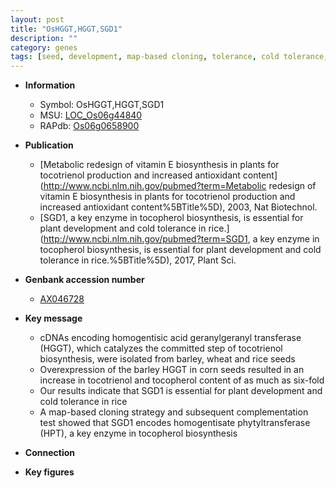 ```yaml
---
layout: post
title: "OsHGGT,HGGT,SGD1"
description: ""
category: genes
tags: [seed, development, map-based cloning, tolerance, cold tolerance, plant development]
---
```


* **Information**  
    + Symbol: OsHGGT,HGGT,SGD1  
    + MSU: [LOC_Os06g44840](http://rice.plantbiology.msu.edu/cgi-bin/ORF_infopage.cgi?orf=LOC_Os06g44840)  
    + RAPdb: [Os06g0658900](http://rapdb.dna.affrc.go.jp/viewer/gbrowse_details/irgsp1?name=Os06g0658900)  

* **Publication**  
    + [Metabolic redesign of vitamin E biosynthesis in plants for tocotrienol production and increased antioxidant content](http://www.ncbi.nlm.nih.gov/pubmed?term=Metabolic redesign of vitamin E biosynthesis in plants for tocotrienol production and increased antioxidant content%5BTitle%5D), 2003, Nat Biotechnol.
    + [SGD1, a key enzyme in tocopherol biosynthesis, is essential for plant development and cold tolerance in rice.](http://www.ncbi.nlm.nih.gov/pubmed?term=SGD1, a key enzyme in tocopherol biosynthesis, is essential for plant development and cold tolerance in rice.%5BTitle%5D), 2017, Plant Sci.

* **Genbank accession number**  
    + [AX046728](http://www.ncbi.nlm.nih.gov/nuccore/AX046728)

* **Key message**  
    + cDNAs encoding homogentisic acid geranylgeranyl transferase (HGGT), which catalyzes the committed step of tocotrienol biosynthesis, were isolated from barley, wheat and rice seeds
    + Overexpression of the barley HGGT in corn seeds resulted in an increase in tocotrienol and tocopherol content of as much as six-fold
    + Our results indicate that SGD1 is essential for plant development and cold tolerance in rice
    + A map-based cloning strategy and subsequent complementation test showed that SGD1 encodes homogentisate phytyltransferase (HPT), a key enzyme in tocopherol biosynthesis

* **Connection**  

* **Key figures**  


